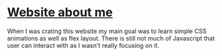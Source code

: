 <h1><a href="https://pabloberry44.github.io/about-me/">Website about me</a></h1>
<p>When I was crating this website my main goal was to learn simple CSS animations as well as flex layout. There is still not much of Javascript that user can interact with as I wasn't really focusing on it.</p>

